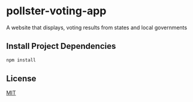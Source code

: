 # pollster-voting-app
A website that displays, voting results from states and local governments

## Install Project Dependencies

```bash
npm install 
```

## License
[MIT](https://choosealicense.com/licenses/mit/)
